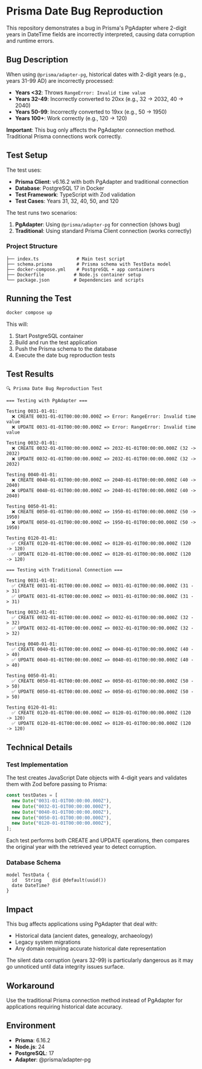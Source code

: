 # Prisma Date Bug Reproduction

This repository demonstrates a bug in Prisma's PgAdapter where 2-digit years in DateTime fields are incorrectly interpreted, causing data corruption and runtime errors.

## Bug Description

When using `@prisma/adapter-pg`, historical dates with 2-digit years (e.g., years 31-99 AD) are incorrectly processed:

- **Years <32**: Throws `RangeError: Invalid time value`
- **Years 32-49**: Incorrectly converted to 20xx (e.g., 32 → 2032, 40 → 2040)
- **Years 50-99**: Incorrectly converted to 19xx (e.g., 50 → 1950)
- **Years 100+**: Work correctly (e.g., 120 → 120)

**Important**: This bug only affects the PgAdapter connection method. Traditional Prisma connections work correctly.

## Test Setup

The test uses:

- **Prisma Client**: v6.16.2 with both PgAdapter and traditional connection
- **Database**: PostgreSQL 17 in Docker
- **Test Framework**: TypeScript with Zod validation
- **Test Cases**: Years 31, 32, 40, 50, and 120

The test runs two scenarios:

1. **PgAdapter**: Using `@prisma/adapter-pg` for connection (shows bug)
2. **Traditional**: Using standard Prisma Client connection (works correctly)

### Project Structure

```
├── index.ts              # Main test script
├── schema.prisma         # Prisma schema with TestData model
├── docker-compose.yml    # PostgreSQL + app containers
├── Dockerfile           # Node.js container setup
└── package.json         # Dependencies and scripts
```

## Running the Test

```bash
docker compose up
```

This will:

1. Start PostgreSQL container
2. Build and run the test application
3. Push the Prisma schema to the database
4. Execute the date bug reproduction tests

## Test Results

```
🔍 Prisma Date Bug Reproduction Test

=== Testing with PgAdapter ===

Testing 0031-01-01:
  ❌ CREATE 0031-01-01T00:00:00.000Z => Error: RangeError: Invalid time value
  ❌ UPDATE 0031-01-01T00:00:00.000Z => Error: RangeError: Invalid time value

Testing 0032-01-01:
  ❌ CREATE 0032-01-01T00:00:00.000Z => 2032-01-01T00:00:00.000Z (32 -> 2032)
  ❌ UPDATE 0032-01-01T00:00:00.000Z => 2032-01-01T00:00:00.000Z (32 -> 2032)

Testing 0040-01-01:
  ❌ CREATE 0040-01-01T00:00:00.000Z => 2040-01-01T00:00:00.000Z (40 -> 2040)
  ❌ UPDATE 0040-01-01T00:00:00.000Z => 2040-01-01T00:00:00.000Z (40 -> 2040)

Testing 0050-01-01:
  ❌ CREATE 0050-01-01T00:00:00.000Z => 1950-01-01T00:00:00.000Z (50 -> 1950)
  ❌ UPDATE 0050-01-01T00:00:00.000Z => 1950-01-01T00:00:00.000Z (50 -> 1950)

Testing 0120-01-01:
  ✅ CREATE 0120-01-01T00:00:00.000Z => 0120-01-01T00:00:00.000Z (120 -> 120)
  ✅ UPDATE 0120-01-01T00:00:00.000Z => 0120-01-01T00:00:00.000Z (120 -> 120)

=== Testing with Traditional Connection ===

Testing 0031-01-01:
  ✅ CREATE 0031-01-01T00:00:00.000Z => 0031-01-01T00:00:00.000Z (31 -> 31)
  ✅ UPDATE 0031-01-01T00:00:00.000Z => 0031-01-01T00:00:00.000Z (31 -> 31)

Testing 0032-01-01:
  ✅ CREATE 0032-01-01T00:00:00.000Z => 0032-01-01T00:00:00.000Z (32 -> 32)
  ✅ UPDATE 0032-01-01T00:00:00.000Z => 0032-01-01T00:00:00.000Z (32 -> 32)

Testing 0040-01-01:
  ✅ CREATE 0040-01-01T00:00:00.000Z => 0040-01-01T00:00:00.000Z (40 -> 40)
  ✅ UPDATE 0040-01-01T00:00:00.000Z => 0040-01-01T00:00:00.000Z (40 -> 40)

Testing 0050-01-01:
  ✅ CREATE 0050-01-01T00:00:00.000Z => 0050-01-01T00:00:00.000Z (50 -> 50)
  ✅ UPDATE 0050-01-01T00:00:00.000Z => 0050-01-01T00:00:00.000Z (50 -> 50)

Testing 0120-01-01:
  ✅ CREATE 0120-01-01T00:00:00.000Z => 0120-01-01T00:00:00.000Z (120 -> 120)
  ✅ UPDATE 0120-01-01T00:00:00.000Z => 0120-01-01T00:00:00.000Z (120 -> 120)
```

## Technical Details

### Test Implementation

The test creates JavaScript Date objects with 4-digit years and validates them with Zod before passing to Prisma:

```typescript
const testDates = [
  new Date("0031-01-01T00:00:00.000Z"),
  new Date("0032-01-01T00:00:00.000Z"),
  new Date("0040-01-01T00:00:00.000Z"),
  new Date("0050-01-01T00:00:00.000Z"),
  new Date("0120-01-01T00:00:00.000Z"),
];
```

Each test performs both CREATE and UPDATE operations, then compares the original year with the retrieved year to detect corruption.

### Database Schema

```prisma
model TestData {
  id   String    @id @default(uuid())
  date DateTime?
}
```

## Impact

This bug affects applications using PgAdapter that deal with:

- Historical data (ancient dates, genealogy, archaeology)
- Legacy system migrations
- Any domain requiring accurate historical date representation

The silent data corruption (years 32-99) is particularly dangerous as it may go unnoticed until data integrity issues surface.

## Workaround

Use the traditional Prisma connection method instead of PgAdapter for applications requiring historical date accuracy.

## Environment

- **Prisma**: 6.16.2
- **Node.js**: 24
- **PostgreSQL**: 17
- **Adapter**: @prisma/adapter-pg
